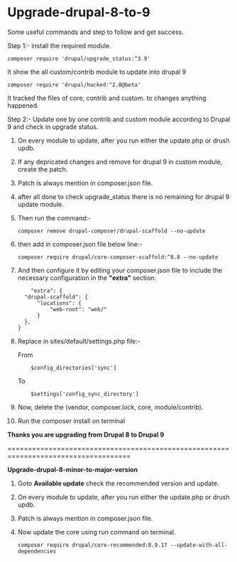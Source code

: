 # Upgrade-drupal-8-to-9
Some useful commands and step to follow and get success.

Step 1:- install the required module.

    composer require 'drupal/upgrade_status:^3.9'
It show the all custom/contrib module to update into drupal 9

    composer require 'drupal/hacked:^2.0@beta'
It tracked the files of core, contrib and custom. to changes anything happened.

Step 2:-  Update one by one contrib and custom module according to Drupal 9 and check in upgrade status.

1.  On every module to update, after you run either the update.php or drush updb.
2.  If any depricated changes and remove for drupal 9 in custom module, create the patch.
3.  Patch is always mention in composer.json file.
4.  after all done to check upgrade_status there is no remaining for drupal 9 update module.
5.  Then run the command:-
    
        composer remove drupal-composer/drupal-scaffold --no-update
        
6.  then add in composer.json file below line:-
     
        composer require drupal/core-composer-scaffold:^8.8 --no-update
        
7.  And then configure it by editing your composer.json file to include the necessary configuration in the **"extra"** section:

            "extra": {
          "drupal-scaffold": {
              "locations": {
                  "web-root": "web/"
              }
          },
        }
        
8.  Replace in sites/default/settings.php file:-

    From   
    
            $config_directories['sync']
    To
           
            $settings['config_sync_directory']
             
9.  Now, delete the (vendor, composer.lock, core, module/contrib).
10.  Run the composer install on terminal   

**Thanks you are upgrading from Drupal 8 to Drupal 9**


====================================================================================

**Upgrade-drupal-8-minor-to-major-version**

1.  Goto **Available update** check the recommended version and update.
2.  On every module to update, after you run either the update.php or drush updb.
3.  Patch is always mention in composer.json file.
4.  Now update the core using run command on terminal.
          
        composer require drupal/core-recommended:8.9.17 --update-with-all-dependencies
